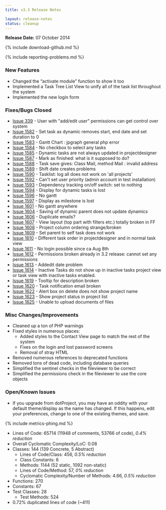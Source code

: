 ```yaml
---
title: v3.3 Release Notes

layout: release-notes
status: cleanup
---
```


**Release Date:** 07 October 2014

{% include download-github.md %}

{% include reporting-problems.md %}

### New Features

* Changed the “activate module” function to show it too
* Implemented a Task Tree List View to unify all of the task list throughout the system
* Implemented the new login form

### Fixes/Bugs Closed

* [Issue 339](http://bugs.web2project.net/view.php?id=339) - User with "add/edit user" permissions can get control over system
* [Issue 1582](http://bugs.web2project.net/view.php?id=1582) - Set task as dynamic removes start, end date and set duration to 0
* [Issue 1583](http://bugs.web2project.net/view.php?id=1583) - Gantt Chart : jpgraph general php error
* [Issue 1584](http://bugs.web2project.net/view.php?id=1584) - No checkbox to select any tasks
* [Issue 1585](http://bugs.web2project.net/view.php?id=1585) - Dynamic tasks are not always updated in projectdesigner
* [Issue 1587](http://bugs.web2project.net/view.php?id=1587) - Mark as finished: what is it supposed to do?
* [Issue 1588](http://bugs.web2project.net/view.php?id=1588) - Task save gives: Class Mail, method Mail : invalid address
* [Issue 1589](http://bugs.web2project.net/view.php?id=1589) - Shift date creates problems
* [Issue 1590](http://bugs.web2project.net/view.php?id=1590) - Tasklist: log all does not work on 'all projects'
* [Issue 1592](http://bugs.web2project.net/view.php?id=1592) - Can't set user priority (admin account in test installation)
* [Issue 1593](http://bugs.web2project.net/view.php?id=1593) - Dependency tracking on/off switch: set to nothing
* [Issue 1594](http://bugs.web2project.net/view.php?id=1594) - Display for dynamic tasks is lost
* [Issue 1596](http://bugs.web2project.net/view.php?id=1596) - No gantt
* [Issue 1597](http://bugs.web2project.net/view.php?id=1597) - Display as milestone is lost
* [Issue 1601](http://bugs.web2project.net/view.php?id=1601) - No gantt anywhere
* [Issue 1604](http://bugs.web2project.net/view.php?id=1604) - Saving of dynamic parent does not update dynamics
* [Issue 1606](http://bugs.web2project.net/view.php?id=1606) - Duplicate emails?
* [Issue 1607](http://bugs.web2project.net/view.php?id=1607) - View layout (top part with filters etc.) totally broken in FF
* [Issue 1608](http://bugs.web2project.net/view.php?id=1608) - Project column ordering strange/broken
* [Issue 1609](http://bugs.web2project.net/view.php?id=1609) - Set parent to self task does not work
* [Issue 1610](http://bugs.web2project.net/view.php?id=1610) - Different task order in projectdesigner and in normal task view
* [Issue 1611](http://bugs.web2project.net/view.php?id=1611) - No login possible since ca Aug 8th
* [Issue 1612](http://bugs.web2project.net/view.php?id=1612) - Permissions broken already in 3.2 release: cannot set any permissions
* [Issue 1613](http://bugs.web2project.net/view.php?id=1613) - Addedit date problem
* [Issue 1614](http://bugs.web2project.net/view.php?id=1614) - Inactive Tasks do not show up in inactive tasks project view or task view with inactive tasks enabled.
* [Issue 1619](http://bugs.web2project.net/view.php?id=1619) - Tooltip for description broken
* [Issue 1620](http://bugs.web2project.net/view.php?id=1620) - Task notification email broken
* [Issue 1622](http://bugs.web2project.net/view.php?id=1622) - Alert box on delete does not show project name
* [Issue 1623](http://bugs.web2project.net/view.php?id=1623) - Show project status in project list
* [Issue 1625](http://bugs.web2project.net/view.php?id=1625) - Unable to upload documents of files

### Misc Changes/Improvements

* Cleaned up a ton of PHP warnings
* Fixed styles in numerous places:
  * Added styles to the Contact View page to match the rest of the system
  * Fixes on the login and lost password screens
  * Removal of stray HTML
* Removed numerous references to deprecated functions
* Removed tons of dead code, including database queries
* Simplified the sentinel checks in the fileviewer to be correct
* Simplified the permissions check in the fileviewer to use the core objects

### Open/Known Issues

* If you upgrade from dotProject, you may have an oddity with your default theme/display as the name has changed.  If this happens, edit your preferences, change to one of the existing themes, and save.

{% include metrics-phing.md %}

* Lines of Code: 65714 (11948 of comments, 53766 of code), *0.4% reduction*
* Overall Cyclomatic Complexity/LoC: 0.08
* Classes: 144 (139 Concrete, 5 Abstract)
  * Lines of Code/Class: 456, *0.5% reduction*
  * Class Constants: 6
  * Methods: 1144 (52 static, 1092 non-static)
  * Lines of Code/Method: 57, *0% reduction*
  * Cyclomatic Complexity/Number of Methods: 4.66, *0.5% reduction*
* Functions: 270
* Constants: 67
* Test Classes: 28
  * Test Methods: 524
* 0.72% duplicated lines of code (~411)